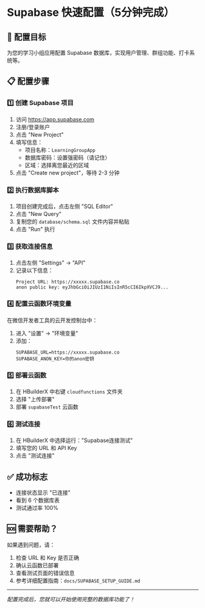 # Supabase 快速配置（5分钟完成）

## 🎯 配置目标
为您的学习小组应用配置 Supabase 数据库，实现用户管理、群组功能、打卡系统等。

## 📋 配置步骤

### 1️⃣ 创建 Supabase 项目
1. 访问 https://app.supabase.com
2. 注册/登录账户
3. 点击 "New Project"
4. 填写信息：
   - 项目名称：`LearningGroupApp`
   - 数据库密码：设置强密码（请记住）
   - 区域：选择离您最近的区域
5. 点击 "Create new project"，等待 2-3 分钟

### 2️⃣ 执行数据库脚本
1. 项目创建完成后，点击左侧 "SQL Editor"
2. 点击 "New Query"
3. 复制您的 `database/schema.sql` 文件内容并粘贴
4. 点击 "Run" 执行

### 3️⃣ 获取连接信息
1. 点击左侧 "Settings" → "API"
2. 记录以下信息：
   ```
   Project URL: https://xxxxx.supabase.co
   anon public key: eyJhbGciOiJIUzI1NiIsInR5cCI6IkpXVCJ9...
   ```

### 4️⃣ 配置云函数环境变量
在微信开发者工具的云开发控制台中：
1. 进入 "设置" → "环境变量"
2. 添加：
   ```
   SUPABASE_URL=https://xxxxx.supabase.co
   SUPABASE_ANON_KEY=你的anon密钥
   ```

### 5️⃣ 部署云函数
1. 在 HBuilderX 中右键 `cloudfunctions` 文件夹
2. 选择 "上传部署"
3. 部署 `supabaseTest` 云函数

### 6️⃣ 测试连接
1. 在 HBuilderX 中选择运行："Supabase连接测试"
2. 填写您的 URL 和 API Key
3. 点击 "测试连接"

## ✅ 成功标志
- 连接状态显示 "已连接"
- 看到 6 个数据库表
- 测试通过率 100%

## 🆘 需要帮助？
如果遇到问题，请：
1. 检查 URL 和 Key 是否正确
2. 确认云函数已部署
3. 查看测试页面的错误信息
4. 参考详细配置指南：`docs/SUPABASE_SETUP_GUIDE.md`

---
*配置完成后，您就可以开始使用完整的数据库功能了！*
